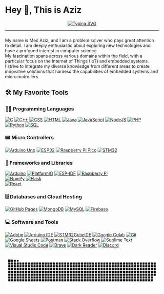 <h1 align="left">Hey 👋, This is Aziz</h1>
<p align="center">
  <a href="https://git.io/typing-svg"><img src="https://readme-typing-svg.demolab.com?font=Fira+Code&pause=1000&center=true&vCenter=true&random=false&width=435&lines=Computer+Science+Student;Cybersecurity+Enthusiast+;Embedded+Software+Engineer;Full-stack+Web+Developer;Always+Learning" alt="Typing SVG" /></a>
</p>
<hr/>


###

<p align="left">My name is Med Aziz, and I am a problem solver who pays great attention to detail. I am deeply enthusiastic about exploring new technologies and have a profound interest in computer science. <br>My fascination spans across various domains within the field, with a particular focus on the Internet of Things (IoT) and embedded systems.<br> I strive to integrate my diverse knowledge from different areas to create innovative solutions that harness the capabilities of embedded systems and microcontrollers.</p>

## 🛠️ My Favorite Tools
### 👨‍💻 Programming Languages
<p>
    <a href="https://github.com/search?q=user%3ADenverCoder1+is%3Arepo+language%3Ac"><img alt="C" src="https://img.shields.io/badge/C%20-%232370ED.svg?logo=c&logoColor=white"></a>
    <a href="https://github.com/search?q=user%3ADenverCoder1+is%3Arepo+language%3Acpp"><img alt="C++" src="https://img.shields.io/badge/C++%20-%2300599C.svg?logo=c%2B%2B&logoColor=white"></a>
    <a href="https://github.com/search?q=user%3ADenverCoder1+is%3Arepo+language%3Acss"><img alt="CSS" src="https://img.shields.io/badge/CSS%20-%231572B6.svg?logo=css3&logoColor=white"></a>
    <a href="https://github.com/search?q=user%3ADenverCoder1+is%3Arepo+language%3Ahtml"><img alt="HTML" src="https://img.shields.io/badge/HTML%20-%23E34F26.svg?logo=html5&logoColor=white"></a>
    <a href="https://github.com/search?q=user%3ADenverCoder1+is%3Arepo+language%3Ajava"><img alt="Java" src="https://img.shields.io/badge/Java-%23007396.svg?logo=java&logoColor=white"></a>
    <a href="https://github.com/search?q=user%3ADenverCoder1+is%3Arepo+language%3Ajavascript"><img alt="JavaScript" src="https://img.shields.io/badge/JavaScript%20-%23F7DF1E.svg?logo=javascript&logoColor=black"></a>
    <a href="https://github.com/search?q=user%3ADenverCoder1+is%3Arepo+language%3Ajavascript"><img alt="NodeJS" src="https://img.shields.io/badge/Node.js%20-%2343853D.svg?logo=node.js&logoColor=white"></a>
    <a href="https://github.com/search?q=user%3ADenverCoder1+is%3Arepo+language%3Aphp"><img alt="PHP" src="https://img.shields.io/badge/PHP-%23777BB4.svg?logo=php&logoColor=white"></a>
    <a href="https://github.com/search?q=user%3ADenverCoder1+is%3Arepo+language%3Apython"><img alt="Python" src="https://img.shields.io/badge/Python%20-%2314354C.svg?logo=python&logoColor=white"></a>
    <a href="https://github.com/search?q=user%3ADenverCoder1+is%3Arepo+language%3Asql"><img alt="SQL" src="https://img.shields.io/badge/SQL%20-%23025E8C.svg?logo=amazon-dynamodb&logoColor=white"></a>
</p>

### 📟 Micro Controllers
<p>
    <a href="#"><img alt="Arduino Uno" src="https://img.shields.io/badge/-Arduino%20Uno-00979D?logo=arduino&logoColor=white"></a>
    <a href="#"><img alt="ESP32" src="https://img.shields.io/badge/-ESP32-FF6F00?logo=Espressif&logoColor=white"></a>
    <a href="#"><img alt="Raspberry Pi Pico" src="https://img.shields.io/badge/-Raspberry%20Pi%20Pico-0A582A?logo=Raspberry-Pi&logoColor=white"></a>
    <a href="#"><img alt="STM32" src="https://img.shields.io/badge/-STM32-03234B?logo=STMicroelectronics&logoColor=white"></a>
</p>

### 🧰 Frameworks and Libraries
<p>
    <a href="#"><img alt="Arduino" src="https://img.shields.io/badge/-Arduino-00979D?logo=Arduino&logoColor=white"></a>
    <a href="#"><img alt="PlatformIO" src="https://img.shields.io/badge/-PlatformIO-F47820?logo=PlatformIO&logoColor=white"></a>
    <a href="#"><img alt="ESP-IDF" src="https://img.shields.io/badge/-ESP--IDF-F47820?logo=espressif&logoColor=white"></a>
    <a href="#"><img alt="Raspberry Pi" src="https://img.shields.io/badge/-Raspberry%20Pi-C51A4A?logo=Raspberry-Pi&logoColor=white"></a>
    <br>
    <a href="#"><img alt="NumPy" src="https://img.shields.io/badge/Numpy%20-%23013243.svg?logo=numpy&logoColor=white"></a>
    <a href="#"><img alt="Flask" src="https://img.shields.io/badge/-Flask-000000?logo=flask&logoColor=white"></a>
    <br>
    <a href="#"><img alt="React" src="https://img.shields.io/badge/React%20-%2320232a.svg?logo=react&logoColor=%2361DAFB"></a>
    

</p>

### 🗄️ Databases and Cloud Hosting

<p>
    <a href="#"><img alt="GitHub Pages" src="https://img.shields.io/badge/GitHub%20Pages-%23327FC7.svg?logo=github&logoColor=white"></a>
    <a href="#"><img alt="MongoDB" src ="https://img.shields.io/badge/MongoDB-%234ea94b.svg?logo=mongodb&logoColor=white"></a>
    <a href="#"><img alt="MySQL" src="https://img.shields.io/badge/MySQL-%2300f.svg?logo=mysql&logoColor=white"></a>
    <a href="#"><img alt="Firebase" src ="https://img.shields.io/badge/Firebase-%23316192.svg?logo=firebase&logoColor=white"></a>
</p>

### 💻 Software and Tools

<p>
    <a href="#"><img alt="Adobe" src="https://img.shields.io/badge/Adobe%20-%23FF0000.svg?logo=adobe&logoColor=white"></a>
    <a href="#"><img alt="Arduino IDE" src="https://img.shields.io/badge/-Arduino%20IDE-00979D?logo=Arduino&logoColor=white"></a>
    <a href="#"><img alt="STM32CubeIDE" src="https://img.shields.io/badge/-STM32CubeIDE-03234B?logo=STMicroelectronics&logoColor=white"></a>
    <a href="#"><img alt="Google Colab" src="https://img.shields.io/badge/-Google%20Colab-F9AB00?logo=google-colab&logoColor=white"></a>
    <a href="#"><img alt="Git" src="https://img.shields.io/badge/Git%20-%23F05033.svg?logo=git&logoColor=white"></a>
    <a href="#"><img alt="Google Sheets" src="https://img.shields.io/badge/Google%20Sheets%20-%2334A853.svg?logo=google%20sheets&logoColor=white"></a>
    <a href="#"><img alt="Postman" src="https://img.shields.io/badge/Postman-FF6C37?logo=postman&logoColor=white"></a>
    <a href="#"><img alt="Stack Overflow" src="https://img.shields.io/badge/-Stack%20Overflow-FE7A16?logo=stack-overflow&logoColor=white"></a>
    <a href="#"><img alt="Sublime Text" src="https://img.shields.io/badge/-Sublime%20Text-FF9800?logo=sublime-text&logoColor=white"></a>
    <a href="#"><img alt="Visual Studio Code" src="https://img.shields.io/badge/Visual%20Studio%20Code-0078d7.svg?logo=visual-studio-code&logoColor=white"></a>
    <a href="#"><img alt="Brave" src="https://img.shields.io/badge/-Brave-FB542B?logo=brave&logoColor=white"></a>
    <a href="#"><img alt="Dark Reader" src="https://img.shields.io/badge/-Dark%20Reader-141E24?logo=dark-reader&logoColor=white"></a>
    <a href="#"><img alt="Discord" src="https://img.shields.io/badge/-Discord-5865F2?logo=discord&logoColor=white"></a>


</p>

###

<h2 align="left"></h2>

###

<img src="https://raw.githubusercontent.com/MedAziz218/MedAziz218/output/snake.svg" alt="Snake animation" />

###
